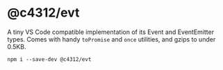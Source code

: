 # @c4312/evt

A tiny VS Code compatible implementation of its Event and EventEmitter types. Comes with handy `toPromise` and `once` utilities, and gzips to under 0.5KB.

```
npm i --save-dev @c4312/evt
```
